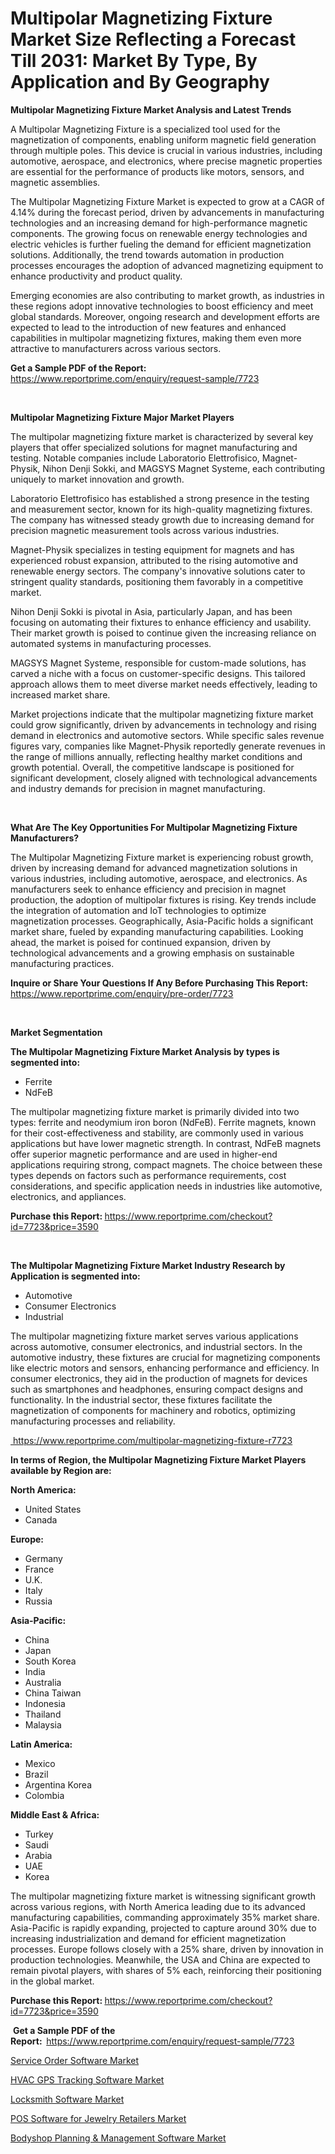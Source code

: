 <p><h1>Multipolar Magnetizing Fixture Market Size Reflecting a Forecast Till 2031: Market By Type, By Application and By Geography</h1></p><p><strong>Multipolar Magnetizing Fixture Market Analysis and Latest Trends</strong></p>
<p><p>A Multipolar Magnetizing Fixture is a specialized tool used for the magnetization of components, enabling uniform magnetic field generation through multiple poles. This device is crucial in various industries, including automotive, aerospace, and electronics, where precise magnetic properties are essential for the performance of products like motors, sensors, and magnetic assemblies.</p><p>The Multipolar Magnetizing Fixture Market is expected to grow at a CAGR of 4.14% during the forecast period, driven by advancements in manufacturing technologies and an increasing demand for high-performance magnetic components. The growing focus on renewable energy technologies and electric vehicles is further fueling the demand for efficient magnetization solutions. Additionally, the trend towards automation in production processes encourages the adoption of advanced magnetizing equipment to enhance productivity and product quality. </p><p>Emerging economies are also contributing to market growth, as industries in these regions adopt innovative technologies to boost efficiency and meet global standards. Moreover, ongoing research and development efforts are expected to lead to the introduction of new features and enhanced capabilities in multipolar magnetizing fixtures, making them even more attractive to manufacturers across various sectors.</p></p>
<p><strong>Get a Sample PDF of the Report:&nbsp;</strong> <a href="https://www.reportprime.com/enquiry/request-sample/7723?utm_campaign=1837&utm_medium=2&utm_source=Github&utm_content=ia&utm_term=25112024&utm_id=multipolar-magnetizing-fixture">https://www.reportprime.com/enquiry/request-sample/7723</a></p>
<p>&nbsp;</p>
<p><strong>Multipolar Magnetizing Fixture Major Market Players</strong></p>
<p><p>The multipolar magnetizing fixture market is characterized by several key players that offer specialized solutions for magnet manufacturing and testing. Notable companies include Laboratorio Elettrofisico, Magnet-Physik, Nihon Denji Sokki, and MAGSYS Magnet Systeme, each contributing uniquely to market innovation and growth.</p><p>Laboratorio Elettrofisico has established a strong presence in the testing and measurement sector, known for its high-quality magnetizing fixtures. The company has witnessed steady growth due to increasing demand for precision magnetic measurement tools across various industries. </p><p>Magnet-Physik specializes in testing equipment for magnets and has experienced robust expansion, attributed to the rising automotive and renewable energy sectors. The company's innovative solutions cater to stringent quality standards, positioning them favorably in a competitive market.</p><p>Nihon Denji Sokki is pivotal in Asia, particularly Japan, and has been focusing on automating their fixtures to enhance efficiency and usability. Their market growth is poised to continue given the increasing reliance on automated systems in manufacturing processes.</p><p>MAGSYS Magnet Systeme, responsible for custom-made solutions, has carved a niche with a focus on customer-specific designs. This tailored approach allows them to meet diverse market needs effectively, leading to increased market share.</p><p>Market projections indicate that the multipolar magnetizing fixture market could grow significantly, driven by advancements in technology and rising demand in electronics and automotive sectors. While specific sales revenue figures vary, companies like Magnet-Physik reportedly generate revenues in the range of millions annually, reflecting healthy market conditions and growth potential. Overall, the competitive landscape is positioned for significant development, closely aligned with technological advancements and industry demands for precision in magnet manufacturing.</p></p>
<p>&nbsp;</p>
<p><strong>What Are The Key Opportunities For Multipolar Magnetizing Fixture Manufacturers?</strong></p>
<p><p>The Multipolar Magnetizing Fixture market is experiencing robust growth, driven by increasing demand for advanced magnetization solutions in various industries, including automotive, aerospace, and electronics. As manufacturers seek to enhance efficiency and precision in magnet production, the adoption of multipolar fixtures is rising. Key trends include the integration of automation and IoT technologies to optimize magnetization processes. Geographically, Asia-Pacific holds a significant market share, fueled by expanding manufacturing capabilities. Looking ahead, the market is poised for continued expansion, driven by technological advancements and a growing emphasis on sustainable manufacturing practices.</p></p>
<p><strong>Inquire or Share Your Questions If Any Before Purchasing This Report:</strong> <a href="https://www.reportprime.com/enquiry/pre-order/7723?utm_campaign=1837&utm_medium=2&utm_source=Github&utm_content=ia&utm_term=25112024&utm_id=multipolar-magnetizing-fixture">https://www.reportprime.com/enquiry/pre-order/7723</a></p>
<p>&nbsp;</p>
<p><strong>Market Segmentation</strong></p>
<p><strong>The Multipolar Magnetizing Fixture Market Analysis by types is segmented into:</strong></p>
<p><ul><li>Ferrite</li><li>NdFeB</li></ul></p>
<p><p>The multipolar magnetizing fixture market is primarily divided into two types: ferrite and neodymium iron boron (NdFeB). Ferrite magnets, known for their cost-effectiveness and stability, are commonly used in various applications but have lower magnetic strength. In contrast, NdFeB magnets offer superior magnetic performance and are used in higher-end applications requiring strong, compact magnets. The choice between these types depends on factors such as performance requirements, cost considerations, and specific application needs in industries like automotive, electronics, and appliances.</p></p>
<p><strong>Purchase this Report:&nbsp;</strong><a href="https://www.reportprime.com/checkout?id=7723&price=3590&utm_campaign=1837&utm_medium=2&utm_source=Github&utm_content=ia&utm_term=25112024&utm_id=multipolar-magnetizing-fixture">https://www.reportprime.com/checkout?id=7723&price=3590</a></p>
<p>&nbsp;</p>
<p><strong>The Multipolar Magnetizing Fixture Market Industry Research by Application is segmented into:</strong></p>
<p><ul><li>Automotive</li><li>Consumer Electronics</li><li>Industrial</li></ul></p>
<p><p>The multipolar magnetizing fixture market serves various applications across automotive, consumer electronics, and industrial sectors. In the automotive industry, these fixtures are crucial for magnetizing components like electric motors and sensors, enhancing performance and efficiency. In consumer electronics, they aid in the production of magnets for devices such as smartphones and headphones, ensuring compact designs and functionality. In the industrial sector, these fixtures facilitate the magnetization of components for machinery and robotics, optimizing manufacturing processes and reliability.</p></p>
<p><a href="https://www.reportprime.com/multipolar-magnetizing-fixture-r7723?utm_campaign=1837&utm_medium=2&utm_source=Github&utm_content=ia&utm_term=25112024&utm_id=multipolar-magnetizing-fixture">&nbsp;https://www.reportprime.com/multipolar-magnetizing-fixture-r7723</a></p>
<p><strong>In terms of Region, the Multipolar Magnetizing Fixture Market Players available by Region are:</strong></p>
<p>
    <p> <strong> North America: </strong>
        <ul>
            <li>United States</li>
            <li>Canada</li>
        </ul>
        </p> 
    <p> <strong> Europe: </strong>
        <ul>
            <li>Germany</li>
            <li>France</li>
            <li>U.K.</li>
            <li>Italy</li>
            <li>Russia</li>
        </ul>
        </p> 
    <p> <strong> Asia-Pacific: </strong>
        <ul>
            <li>China</li>
            <li>Japan</li>
            <li>South Korea</li>
            <li>India</li>
            <li>Australia</li>
            <li>China Taiwan</li>
            <li>Indonesia</li>
            <li>Thailand</li>
            <li>Malaysia</li>
        </ul>
        </p> 
    <p> <strong> Latin America: </strong>
        <ul>
            <li>Mexico</li>
            <li>Brazil</li>
            <li>Argentina Korea</li>
            <li>Colombia</li>
        </ul>
        </p> 
    <p> <strong> Middle East & Africa: </strong>
        <ul>
            <li>Turkey</li>
            <li>Saudi</li>
            <li>Arabia</li>
            <li>UAE</li>
            <li>Korea</li>
        </ul>
    </p>
    </p>
<p><p>The multipolar magnetizing fixture market is witnessing significant growth across various regions, with North America leading due to its advanced manufacturing capabilities, commanding approximately 35% market share. Asia-Pacific is rapidly expanding, projected to capture around 30% due to increasing industrialization and demand for efficient magnetization processes. Europe follows closely with a 25% share, driven by innovation in production technologies. Meanwhile, the USA and China are expected to remain pivotal players, with shares of 5% each, reinforcing their positioning in the global market.</p></p>
<p><strong>Purchase this Report: </strong><a href="https://www.reportprime.com/checkout?id=7723&price=3590&utm_campaign=1837&utm_medium=2&utm_source=Github&utm_content=ia&utm_term=25112024&utm_id=multipolar-magnetizing-fixture">https://www.reportprime.com/checkout?id=7723&price=3590</a></p>
<p>&nbsp;<strong>Get a Sample PDF of the Report:&nbsp;&nbsp;</strong><a href="https://www.reportprime.com/enquiry/request-sample/7723?utm_campaign=1837&utm_medium=2&utm_source=Github&utm_content=ia&utm_term=25112024&utm_id=multipolar-magnetizing-fixture">https://www.reportprime.com/enquiry/request-sample/7723</a></p>
<p><strong></strong></p>
<p><p><a href="https://www.linkedin.com/pulse/navigating-service-order-software-market-through-2024-2031showing-6uh6e?utm_campaign=1837&utm_medium=2&utm_source=Github&utm_content=ia&utm_term=25112024&utm_id=multipolar-magnetizing-fixture">Service Order Software Market</a></p><p><a href="https://www.linkedin.com/pulse/growth-forecast-revenue-outlook-hvac-gps-tracking-software-g9fpc?utm_campaign=1837&utm_medium=2&utm_source=Github&utm_content=ia&utm_term=25112024&utm_id=multipolar-magnetizing-fixture">HVAC GPS Tracking Software Market</a></p><p><a href="https://www.linkedin.com/pulse/strategic-insights-global-locksmith-software-market-trends-vnu8e?utm_campaign=1837&utm_medium=2&utm_source=Github&utm_content=ia&utm_term=25112024&utm_id=multipolar-magnetizing-fixture">Locksmith Software Market</a></p><p><a href="https://issuu.com/reportprime-2/docs/pos-software-for-jewelry-retailers-_97c78d13e5a00e?utm_campaign=1837&utm_medium=2&utm_source=Github&utm_content=ia&utm_term=25112024&utm_id=multipolar-magnetizing-fixture">POS Software for Jewelry Retailers Market</a></p><p><a href="https://issuu.com/reportprime-2/docs/bodyshop-planning-management-softwa_f1574ea564849a?utm_campaign=1837&utm_medium=2&utm_source=Github&utm_content=ia&utm_term=25112024&utm_id=multipolar-magnetizing-fixture">Bodyshop Planning & Management Software Market</a></p></p>
